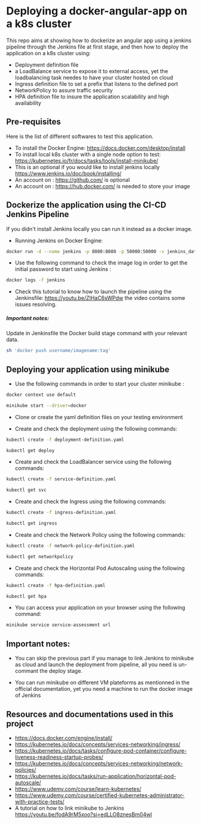 # Deploying a docker-angular-app on a k8s cluster

This repo aims at showing how to dockerize an angular app using a jenkins pipeline through the Jenkins file at first stage, and then how to deploy the application on a k8s cluster using: 
- Deployment definition file
- a LoadBalance service to expose it to external access, yet the loadbalancing task needes to have your cluster hosted on cloud
- Ingress definition file to set a prefix that listens to the defined port
- NetworkPolicy to assure traffic security
- HPA definition file to insure the application scalability and high availability

## Pre-requisites
Here is the list of different softwares to test this application.

- To install the Docker Engine: https://docs.docker.com/desktop/install
- To install local k8s cluster with a single node option to test: https://kubernetes.io/fr/docs/tasks/tools/install-minikube/
- This is an optional if you would like to install jenkins locally  https://www.jenkins.io/doc/book/installing/
- An account on : https://github.com/ is optional
- An account on : https://hub.docker.com/ is needed to store your image


## Dockerize the application using the CI-CD Jenkins Pipeline 
If you didn't install Jenkins locally you can run it instead as a docker image.
- Running Jenkins on Docker Engine: 
```bash
docker run -d --name jenkins -p 8080:8080 -p 50000:50000 -v jenkins_data:/var/jenkins_home --network minikube jenkins/jenkins:lts
```
- Use the following command to check the image log in order to get the initial password to start using Jenkins : 
```bash
docker logs -f jenkins
```
- Check this tutorial to know how to launch the pipeline using the Jenkinsfile: https://youtu.be/ZlHaC6sWPdw the video contains some issues resolving.

##### Important notes:
Update in Jenkinsfile the Docker build stage command with your relevant data.
```bash
sh 'docker push username/imagename:tag'
```

## Deploying your application using minikube
- Use the following commands in order to start your cluster minikube : 
```bash
docker context use default
```
```bash
minikube start --driver=docker
```
- Clone or create the yaml definition files on your testing environment

- Create and check the deployment using the following commands:
```bash
kubectl create -f deployment-definition.yaml 
```
```bash
kubectl get deploy 
```

- Create and check the LoadBalancer service using the following commands:
```bash
kubectl create -f service-definition.yaml 
```
```bash
kubectl get svc 
```

- Create and check the Ingress using the following commands:
```bash
kubectl create -f ingress-definition.yaml 
```
```bash
kubectl get ingress 
```

- Create and check the Network Policy using the following commands:
```bash
kubectl create -f network-policy-definition.yaml 
```
```bash
kubectl get networkpolicy
```

- Create and check the Horizontal Pod Autoscaling using the following commands:
```bash
kubectl create -f hpa-definition.yaml 
```
```bash
kubectl get hpa 
```

- You can access your application on your browser using the following command:
```bash
minikube service service-assessment url
```

## Important notes:
- You can skip the previous part if you manage to link Jenkins to minikube as cloud and launch the deployment from pipeline, all you need is un-commant the deploy stage.

- You can run minikube on different VM plateforms as mentionned in the official documentation, yet you need a machine to run the docker image of Jenkins

## Resources and documentations used in this project
- https://docs.docker.com/engine/install/
- https://kubernetes.io/docs/concepts/services-networking/ingress/
- https://kubernetes.io/docs/tasks/configure-pod-container/configure-liveness-readiness-startup-probes/
- https://kubernetes.io/docs/concepts/services-networking/network-policies/
- https://kubernetes.io/docs/tasks/run-application/horizontal-pod-autoscale/
- https://www.udemy.com/course/learn-kubernetes/
- https://www.udemy.com/course/certified-kubernetes-administrator-with-practice-tests/
- A tutorial on how to link minikube to Jenkins https://youtu.be/fodA9rM5xoo?si=edLLO8znesBm04wl



